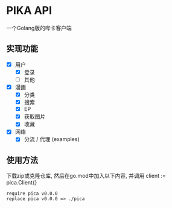 PIKA API
===========
一个Golang版的哔卡客户端

## 实现功能


- [x] 用户
  - [x] 登录
  - [ ] 其他
- [x] 漫画
  - [x] 分类
  - [x] 搜索
  - [x] EP
  - [x] 获取图片
  - [x] 收藏
- [x] 网络
  - [x] 分流 / 代理 (examples)

## 使用方法

下载zip或克隆仓库, 然后在go.mod中加入以下内容, 并调用 client := pica.Client{}
```
require pica v0.0.0
replace pica v0.0.0 => ./pica
```
